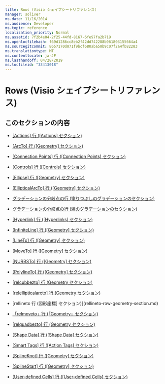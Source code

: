 ```yaml
---
title: Rows (Visio シェイプシートリファレンス)
manager: soliver
ms.date: 11/16/2014
ms.audience: Developer
ms.topic: reference
localization_priority: Normal
ms.assetid: 7f2b4e04-2f25-44fd-8167-6fe97fa2b719
ms.openlocfilehash: f69d1286cc8eb2f42dd742288b961803155664a4
ms.sourcegitcommit: 8657170d071f9bcf680aba50b9c07f2a4fb82283
ms.translationtype: MT
ms.contentlocale: ja-JP
ms.lasthandoff: 04/28/2019
ms.locfileid: "33413018"
---
```

# <a name="rows-visio-shapesheet-reference"></a>Rows (Visio シェイプシートリファレンス)

## <a name="in-this-section"></a>このセクションの内容

- [[Actions] 行 ([Actions] セクション)](actions-row-actions-section.md)
    
- [[ArcTo] 行 ([Geometry] セクション)](arcto-row-geometry-section.md)
    
- [[Connection Points] 行 ([Connection Points] セクション)](connection-points-row-connection-points-section.md)
    
- [[Controls] 行 ([Controls] セクション)](controls-row-controls-section.md)
    
- [[Ellipse] 行 ([Geometry] セクション)](ellipse-row-geometry-section.md)
    
- [[EllipticalArcTo] 行 ([Geometry] セクション)](ellipticalarcto-row-geometry-section.md)
    
- [グラデーションの分岐点の行 (塗りつぶしのグラデーションのセクション)](gradient-stop-row-fill-gradient-section.md)
    
- [グラデーションの分岐点の行 (線のグラデーションのセクション)](gradient-stop-row-line-gradient-section.md)
    
- [[Hyperlink] 行 ([Hyperlinks] セクション)](hyperlink-row-hyperlinks-section.md)
    
- [[InfiniteLine] 行 ([Geometry] セクション)](infiniteline-row-geometry-section.md)
    
- [[LineTo] 行 ([Geometry] セクション)](lineto-row-geometry-section.md)
    
- [[MoveTo] 行 ([Geometry] セクション)](moveto-row-geometry-section.md)
    
- [[NURBSTo] 行 ([Geometry] セクション)](nurbsto-row-geometry-section.md)
    
- [[PolylineTo] 行 ([Geometry] セクション)](polylineto-row-geometry-section.md)
    
- [[relcubbezto] 行 (Geometry セクション)](relcubbezto-row-geometry-section.md)
    
- [[relellipticalarcto] 行 (Geometry セクション)](relellipticalarcto-row-geometry-section.md)
    
- [rellineto 行 (図形座標] セクション)](rellineto-row-geometry-section.md)
    
- [「relmoveto」行 (「Geometry」セクション)](relmoveto-row-geometry-section.md)
    
- [[relquadbezto] 行 (Geometry セクション)](relquadbezto-row-geometry-section.md)
    
- [[Shape Data] 行 ([Shape Data] セクション)](shape-data-row-shape-data-section.md)
    
- [[Smart Tags] 行 ([Action Tags] セクション)](smart-tags-row-action-tags-section.md)
    
- [[SplineKnot] 行 ([Geometry] セクション)](splineknot-row-geometry-section.md)
    
- [[SplineStart] 行 ([Geometry] セクション)](splinestart-row-geometry-section.md)
    
- [[User-defined Cells] 行 ([User-defined Cells] セクション)](user-defined-cells-row-user-defined-cells-section.md)
    

